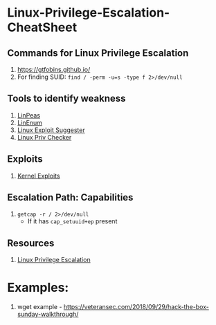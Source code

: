 # Linux-Privilege-Escalation-CheatSheet

## Commands for Linux Privilege Escalation
1. https://gtfobins.github.io/
2. For finding SUID: `find / -perm -u=s -type f 2>/dev/null`

## Tools to identify weakness
1. [LinPeas](https://github.com/carlospolop/privilege-escalation-awesome-scripts-suite/tree/master/linPEAS)
2. [LinEnum](https://github.com/rebootuser/LinEnum)
3. [Linux Exploit Suggester](https://github.com/mzet-/linux-exploit-suggester)
4. [Linux Priv Checker](https://github.com/sleventyeleven/linuxprivchecker)

## Exploits
1. [Kernel Exploits](https://github.com/lucyoa/kernel-exploits)

## Escalation Path: Capabilities
1. `getcap -r / 2>/dev/null`
   - If it has `cap_setuuid+ep` present

## Resources
1. [Linux Privilege Escalation](https://github.com/swisskyrepo/PayloadsAllTheThings/blob/master/Methodology%20and%20Resources/Linux%20-%20Privilege%20Escalation.md)

# Examples: 
1. wget example - https://veteransec.com/2018/09/29/hack-the-box-sunday-walkthrough/
